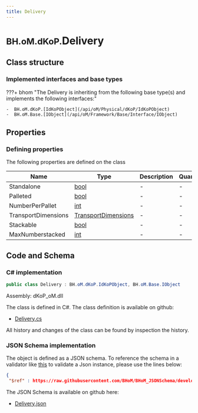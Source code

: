```yaml
---
title: Delivery
---
```


# <small>BH.oM.dKoP.</small>**Delivery**



## Class structure

### Implemented interfaces and base types

???+ bhom "The Delivery is inheriting from the following base type(s) and implements the following interfaces:"

    -  BH.oM.dKoP.[IdKoPObject](/api/oM/Physical/dKoP/IdKoPObject)
    -  BH.oM.Base.[IObject](/api/oM/Framework/Base/Interface/IObject)


## Properties



### Defining properties

The following properties are defined on the class

| Name             | Type             | Description      | Quantity         |
|------------------|------------------|------------------|------------------|
| Standalone | [bool](https://learn.microsoft.com/en-us/dotnet/api/System.Boolean?view=netstandard-2.0) | - | - |
| Palleted | [bool](https://learn.microsoft.com/en-us/dotnet/api/System.Boolean?view=netstandard-2.0) | - | - |
| NumberPerPallet | [int](https://learn.microsoft.com/en-us/dotnet/api/System.Int32?view=netstandard-2.0) | - | - |
| TransportDimensions | [TransportDimensions](/api/oM/Physical/dKoP/Assembly/TransportDimensions) | - | - |
| Stackable | [bool](https://learn.microsoft.com/en-us/dotnet/api/System.Boolean?view=netstandard-2.0) | - | - |
| MaxNumberstacked | [int](https://learn.microsoft.com/en-us/dotnet/api/System.Int32?view=netstandard-2.0) | - | - |


## Code and Schema

### C# implementation

``` C# title="C#"
public class Delivery : BH.oM.dKoP.IdKoPObject, BH.oM.Base.IObject
```

Assembly: dKoP_oM.dll

The class is defined in C#. The class definition is available on github:

- [Delivery.cs](https://github.com/BHoM/dKoP_Toolkit/blob/develop/dKoP_oM/Assembly\Delivery.cs)

All history and changes of the class can be found by inspection the history.
### JSON Schema implementation

The object is defined as a JSON schema. To reference the schema in a validator like [this](https://www.jsonschemavalidator.net/) to validate a Json instance, please use the lines below:

``` json title="JSON Schema"
{
 "$ref" : https://raw.githubusercontent.com/BHoM/BHoM_JSONSchema/develop/dKoP_oM/Delivery.json}
```

The JSON Schema is available on github here:

- [Delivery.json](https://github.com/BHoM/BHoM_JSONSchema/blob/develop/dKoP_oM/Delivery.json)
